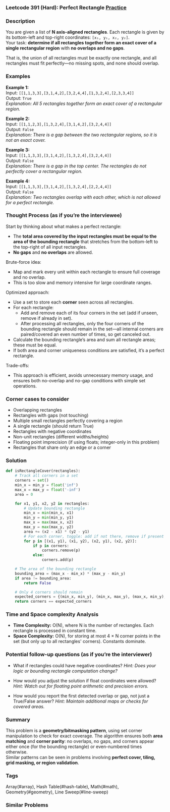 ### Leetcode 391 (Hard): Perfect Rectangle [Practice](https://leetcode.com/problems/perfect-rectangle)

### Description  
You are given a list of **N axis-aligned rectangles**. Each rectangle is given by its bottom-left and top-right coordinates: `[x₁, y₁, x₂, y₂]`.  
Your task: **determine if all rectangles together form an exact cover of a single rectangular region** with **no overlaps and no gaps**.  

That is, the union of all rectangles must be exactly one rectangle, and all rectangles must fit perfectly—no missing spots, and none should overlap.

### Examples  

**Example 1:**  
Input: `[[1,1,3,3],[3,1,4,2],[3,2,4,4],[1,3,2,4],[2,3,3,4]]`  
Output: `True`  
*Explanation: All 5 rectangles together form an exact cover of a rectangular region.*  

**Example 2:**  
Input: `[[1,1,2,3],[1,3,2,4],[3,1,4,2],[3,2,4,4]]`  
Output: `False`  
*Explanation: There is a gap between the two rectangular regions, so it is not an exact cover.*  

**Example 3:**  
Input: `[[1,1,3,3],[3,1,4,2],[1,3,2,4],[3,2,4,4]]`  
Output: `False`  
*Explanation: There is a gap in the top center. The rectangles do not perfectly cover a rectangular region.*  

**Example 4:**  
Input: `[[1,1,3,3],[3,1,4,2],[1,3,2,4],[2,2,4,4]]`  
Output: `False`  
*Explanation: Two rectangles overlap with each other, which is not allowed for a perfect rectangle.*  

### Thought Process (as if you’re the interviewee)  
Start by thinking about what makes a perfect rectangle:
- The **total area covered by the input rectangles must be equal to the area of the bounding rectangle** that stretches from the bottom-left to the top-right of all input rectangles.
- **No gaps** and **no overlaps** are allowed.

Brute-force idea:
- Map and mark every unit within each rectangle to ensure full coverage and no overlap.  
- This is too slow and memory intensive for large coordinate ranges.

Optimized approach:
- Use a set to store each **corner** seen across all rectangles.
- For each rectangle:  
  - Add and remove each of its four corners in the set (add if unseen, remove if already in set).  
  - After processing all rectangles, only the four corners of the bounding rectangle should remain in the set—all internal corners are paired/covered an even number of times, so get canceled out.
- Calculate the bounding rectangle’s area and sum all rectangle areas; these must be equal.
- If both area and corner uniqueness conditions are satisfied, it’s a perfect rectangle.

Trade-offs:  
- This approach is efficient, avoids unnecessary memory usage, and ensures both no-overlap and no-gap conditions with simple set operations.

### Corner cases to consider  
- Overlapping rectangles  
- Rectangles with gaps (not touching)  
- Multiple small rectangles perfectly covering a region  
- A single rectangle (should return True)  
- Rectangles with negative coordinates  
- Non-unit rectangles (different widths/heights)  
- Floating point imprecision (if using floats; integer-only in this problem)  
- Rectangles that share only an edge or a corner

### Solution

```python
def isRectangleCover(rectangles):
    # Track all corners in a set
    corners = set()
    min_x = min_y = float('inf')
    max_x = max_y = float('-inf')
    area = 0

    for x1, y1, x2, y2 in rectangles:
        # Update bounding rectangle
        min_x = min(min_x, x1)
        min_y = min(min_y, y1)
        max_x = max(max_x, x2)
        max_y = max(max_y, y2)
        area += (x2 - x1) * (y2 - y1)
        # For each corner, toggle: add if not there, remove if present
        for p in [(x1, y1), (x1, y2), (x2, y1), (x2, y2)]:
            if p in corners:
                corners.remove(p)
            else:
                corners.add(p)

    # The area of the bounding rectangle
    bounding_area = (max_x - min_x) * (max_y - min_y)
    if area != bounding_area:
        return False

    # Only 4 corners should remain
    expected_corners = {(min_x, min_y), (min_x, max_y), (max_x, min_y), (max_x, max_y)}
    return corners == expected_corners
```

### Time and Space complexity Analysis  

- **Time Complexity:** O(N), where N is the number of rectangles. Each rectangle is processed in constant time.
- **Space Complexity:** O(N), for storing at most 4 × N corner points in the set (but only up to all rectangles' corners). Constants dominate.

### Potential follow-up questions (as if you’re the interviewer)  

- What if rectangles could have negative coordinates?
  *Hint: Does your logic or bounding rectangle computation change?*
  
- How would you adjust the solution if float coordinates were allowed?
  *Hint: Watch out for floating point arithmetic and precision errors.*
  
- How would you report the first detected overlap or gap, not just a True/False answer?
  *Hint: Maintain additional maps or checks for covered areas.*

### Summary
This problem is a **geometry/bitmasking pattern**, using set corner manipulation to check for exact coverage. The algorithm ensures both **area matching** and **corner parity**: no overlaps, no gaps, and corners appear either once (for the bounding rectangle) or even-numbered times otherwise.  
Similar patterns can be seen in problems involving **perfect cover, tiling, grid masking, or region validation**.

### Tags
Array(#array), Hash Table(#hash-table), Math(#math), Geometry(#geometry), Line Sweep(#line-sweep)

### Similar Problems
